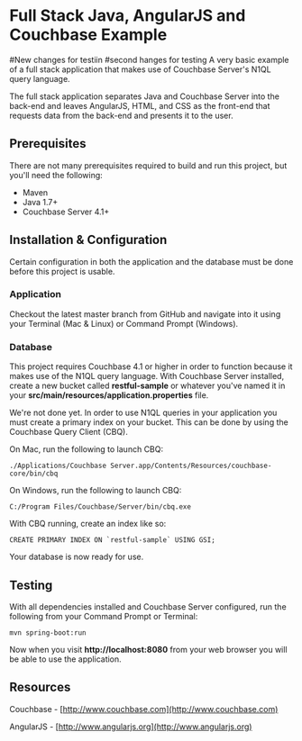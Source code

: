 # Full Stack Java, AngularJS and Couchbase Example
#New changes for testiin
#second hanges for testing
A very basic example of a full stack application that makes use of Couchbase Server's N1QL query language.

The full stack application separates Java and Couchbase Server into the back-end and leaves AngularJS, HTML, and CSS as the front-end that requests data from the back-end and presents it to the user.

## Prerequisites

There are not many prerequisites required to build and run this project, but you'll need the following:

* Maven
* Java 1.7+
* Couchbase Server 4.1+

## Installation & Configuration

Certain configuration in both the application and the database must be done before this project is usable.

### Application

Checkout the latest master branch from GitHub and navigate into it using your Terminal (Mac & Linux) or Command Prompt (Windows).

### Database

This project requires Couchbase 4.1 or higher in order to function because it makes use of the N1QL query language.  With Couchbase Server installed, create a new bucket called **restful-sample** or whatever you've named it in your **src/main/resources/application.properties** file.

We're not done yet.  In order to use N1QL queries in your application you must create a primary index on your bucket.  This can be done by using the Couchbase Query Client (CBQ).

On Mac, run the following to launch CBQ:

```
./Applications/Couchbase Server.app/Contents/Resources/couchbase-core/bin/cbq
```

On Windows, run the following to launch CBQ:

```
C:/Program Files/Couchbase/Server/bin/cbq.exe
```

With CBQ running, create an index like so:

```
CREATE PRIMARY INDEX ON `restful-sample` USING GSI;
```

Your database is now ready for use.

## Testing

With all dependencies installed and Couchbase Server configured, run the following from your Command Prompt or Terminal:

```
mvn spring-boot:run
```

Now when you visit **http://localhost:8080** from your web browser you will be able to use the application.

## Resources

Couchbase - [http://www.couchbase.com](http://www.couchbase.com)

AngularJS - [http://www.angularjs.org](http://www.angularjs.org)
